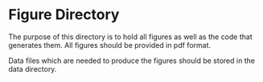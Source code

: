 Figure Directory
================
The purpose of this directory is to hold all figures as well as the code that generates them. All figures should be provided
in pdf format.

Data files which are needed to produce the figures should be stored in the data directory.
